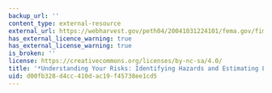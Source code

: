 ```yaml
---
backup_url: ''
content_type: external-resource
external_url: https://webharvest.gov/peth04/20041031224101/fema.gov/fima/planning_toc3.shtm
has_external_licence_warning: true
has_external_license_warning: true
is_broken: ''
license: https://creativecommons.org/licenses/by-nc-sa/4.0/
title: '*Understanding Your Risks: Identifying Hazards and Estimating Losses*'
uid: d00fb328-d4cc-410d-ac19-f45738ee1cd5
---
```


